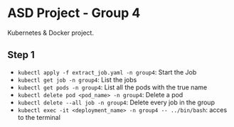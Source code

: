 # ASD Project - Group 4

Kubernetes & Docker project.

## Step 1

- `kubectl apply -f extract_job.yaml -n group4`: Start the Job
- `kubectl get job -n group4`: List the jobs
- `kubectl get pods -n group4`: List all the pods with the true name
- `kubectl delete pod <pod_name> -n group4`: Delete a pod
- `kubectl delete --all job -n group4`: Delete every job in the group
- `kubectl exec -it <deployment_name> -n group4 -- ../bin/bash`: acces to the terminal